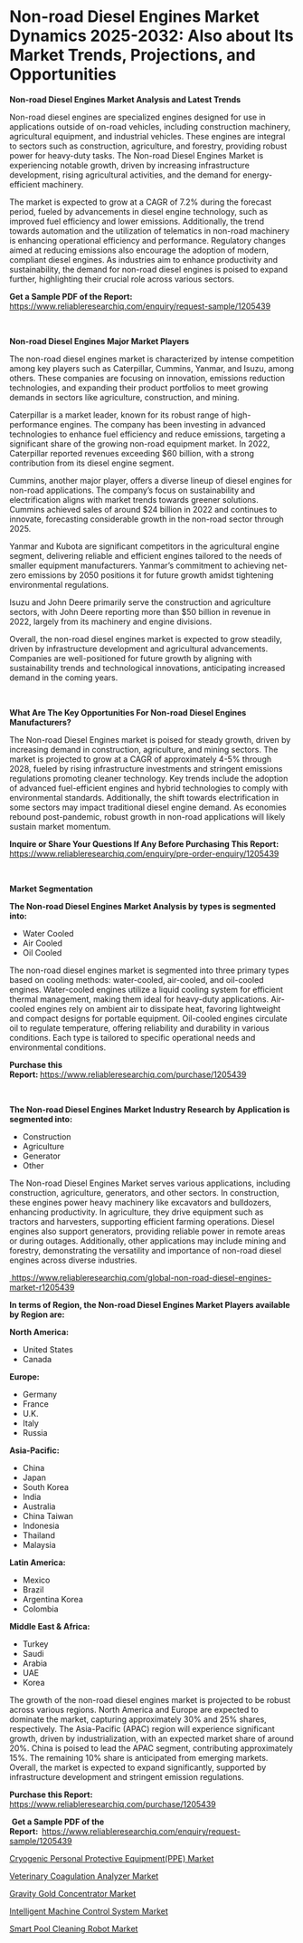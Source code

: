 <p><h1>Non-road Diesel Engines Market Dynamics 2025-2032: Also about Its Market Trends, Projections, and Opportunities</h1></p><p><strong>Non-road Diesel Engines Market Analysis and Latest Trends</strong></p>
<p><p>Non-road diesel engines are specialized engines designed for use in applications outside of on-road vehicles, including construction machinery, agricultural equipment, and industrial vehicles. These engines are integral to sectors such as construction, agriculture, and forestry, providing robust power for heavy-duty tasks. The Non-road Diesel Engines Market is experiencing notable growth, driven by increasing infrastructure development, rising agricultural activities, and the demand for energy-efficient machinery.</p><p>The market is expected to grow at a CAGR of 7.2% during the forecast period, fueled by advancements in diesel engine technology, such as improved fuel efficiency and lower emissions. Additionally, the trend towards automation and the utilization of telematics in non-road machinery is enhancing operational efficiency and performance. Regulatory changes aimed at reducing emissions also encourage the adoption of modern, compliant diesel engines. As industries aim to enhance productivity and sustainability, the demand for non-road diesel engines is poised to expand further, highlighting their crucial role across various sectors.</p></p>
<p><strong>Get a Sample PDF of the Report:&nbsp;</strong> <a href="https://www.reliableresearchiq.com/enquiry/request-sample/1205439?utm_campaign=1896&utm_medium=2&utm_source=Github&utm_content=ia&utm_term=26032025&utm_id=non-road-diesel-engines">https://www.reliableresearchiq.com/enquiry/request-sample/1205439</a></p>
<p>&nbsp;</p>
<p><strong>Non-road Diesel Engines Major Market Players</strong></p>
<p><p>The non-road diesel engines market is characterized by intense competition among key players such as Caterpillar, Cummins, Yanmar, and Isuzu, among others. These companies are focusing on innovation, emissions reduction technologies, and expanding their product portfolios to meet growing demands in sectors like agriculture, construction, and mining.</p><p>Caterpillar is a market leader, known for its robust range of high-performance engines. The company has been investing in advanced technologies to enhance fuel efficiency and reduce emissions, targeting a significant share of the growing non-road equipment market. In 2022, Caterpillar reported revenues exceeding $60 billion, with a strong contribution from its diesel engine segment.</p><p>Cummins, another major player, offers a diverse lineup of diesel engines for non-road applications. The company’s focus on sustainability and electrification aligns with market trends towards greener solutions. Cummins achieved sales of around $24 billion in 2022 and continues to innovate, forecasting considerable growth in the non-road sector through 2025.</p><p>Yanmar and Kubota are significant competitors in the agricultural engine segment, delivering reliable and efficient engines tailored to the needs of smaller equipment manufacturers. Yanmar’s commitment to achieving net-zero emissions by 2050 positions it for future growth amidst tightening environmental regulations.</p><p>Isuzu and John Deere primarily serve the construction and agriculture sectors, with John Deere reporting more than $50 billion in revenue in 2022, largely from its machinery and engine divisions. </p><p>Overall, the non-road diesel engines market is expected to grow steadily, driven by infrastructure development and agricultural advancements. Companies are well-positioned for future growth by aligning with sustainability trends and technological innovations, anticipating increased demand in the coming years.</p></p>
<p>&nbsp;</p>
<p><strong>What Are The Key Opportunities For Non-road Diesel Engines Manufacturers?</strong></p>
<p><p>The Non-road Diesel Engines market is poised for steady growth, driven by increasing demand in construction, agriculture, and mining sectors. The market is projected to grow at a CAGR of approximately 4-5% through 2028, fueled by rising infrastructure investments and stringent emissions regulations promoting cleaner technology. Key trends include the adoption of advanced fuel-efficient engines and hybrid technologies to comply with environmental standards. Additionally, the shift towards electrification in some sectors may impact traditional diesel engine demand. As economies rebound post-pandemic, robust growth in non-road applications will likely sustain market momentum.</p></p>
<p><strong>Inquire or Share Your Questions If Any Before Purchasing This Report:</strong> <a href="https://www.reliableresearchiq.com/enquiry/pre-order-enquiry/1205439?utm_campaign=1896&utm_medium=2&utm_source=Github&utm_content=ia&utm_term=26032025&utm_id=non-road-diesel-engines">https://www.reliableresearchiq.com/enquiry/pre-order-enquiry/1205439</a></p>
<p>&nbsp;</p>
<p><strong>Market Segmentation</strong></p>
<p><strong>The Non-road Diesel Engines Market Analysis by types is segmented into:</strong></p>
<p><ul><li>Water Cooled</li><li>Air Cooled</li><li>Oil Cooled</li></ul></p>
<p><p>The non-road diesel engines market is segmented into three primary types based on cooling methods: water-cooled, air-cooled, and oil-cooled engines. Water-cooled engines utilize a liquid cooling system for efficient thermal management, making them ideal for heavy-duty applications. Air-cooled engines rely on ambient air to dissipate heat, favoring lightweight and compact designs for portable equipment. Oil-cooled engines circulate oil to regulate temperature, offering reliability and durability in various conditions. Each type is tailored to specific operational needs and environmental conditions.</p></p>
<p><strong>Purchase this Report:&nbsp;</strong><a href="https://www.reliableresearchiq.com/purchase/1205439?utm_campaign=1896&utm_medium=2&utm_source=Github&utm_content=ia&utm_term=26032025&utm_id=non-road-diesel-engines">https://www.reliableresearchiq.com/purchase/1205439</a></p>
<p>&nbsp;</p>
<p><strong>The Non-road Diesel Engines Market Industry Research by Application is segmented into:</strong></p>
<p><ul><li>Construction</li><li>Agriculture</li><li>Generator</li><li>Other</li></ul></p>
<p><p>The Non-road Diesel Engines Market serves various applications, including construction, agriculture, generators, and other sectors. In construction, these engines power heavy machinery like excavators and bulldozers, enhancing productivity. In agriculture, they drive equipment such as tractors and harvesters, supporting efficient farming operations. Diesel engines also support generators, providing reliable power in remote areas or during outages. Additionally, other applications may include mining and forestry, demonstrating the versatility and importance of non-road diesel engines across diverse industries.</p></p>
<p><a href="https://www.reliableresearchiq.com/global-non-road-diesel-engines-market-r1205439?utm_campaign=1896&utm_medium=2&utm_source=Github&utm_content=ia&utm_term=26032025&utm_id=non-road-diesel-engines">&nbsp;https://www.reliableresearchiq.com/global-non-road-diesel-engines-market-r1205439</a></p>
<p><strong>In terms of Region, the Non-road Diesel Engines Market Players available by Region are:</strong></p>
<p>
    <p> <strong> North America: </strong>
        <ul>
            <li>United States</li>
            <li>Canada</li>
        </ul>
        </p> 
    <p> <strong> Europe: </strong>
        <ul>
            <li>Germany</li>
            <li>France</li>
            <li>U.K.</li>
            <li>Italy</li>
            <li>Russia</li>
        </ul>
        </p> 
    <p> <strong> Asia-Pacific: </strong>
        <ul>
            <li>China</li>
            <li>Japan</li>
            <li>South Korea</li>
            <li>India</li>
            <li>Australia</li>
            <li>China Taiwan</li>
            <li>Indonesia</li>
            <li>Thailand</li>
            <li>Malaysia</li>
        </ul>
        </p> 
    <p> <strong> Latin America: </strong>
        <ul>
            <li>Mexico</li>
            <li>Brazil</li>
            <li>Argentina Korea</li>
            <li>Colombia</li>
        </ul>
        </p> 
    <p> <strong> Middle East & Africa: </strong>
        <ul>
            <li>Turkey</li>
            <li>Saudi</li>
            <li>Arabia</li>
            <li>UAE</li>
            <li>Korea</li>
        </ul>
    </p>
    </p>
<p><p>The growth of the non-road diesel engines market is projected to be robust across various regions. North America and Europe are expected to dominate the market, capturing approximately 30% and 25% shares, respectively. The Asia-Pacific (APAC) region will experience significant growth, driven by industrialization, with an expected market share of around 20%. China is poised to lead the APAC segment, contributing approximately 15%. The remaining 10% share is anticipated from emerging markets. Overall, the market is expected to expand significantly, supported by infrastructure development and stringent emission regulations.</p></p>
<p><strong>Purchase this Report: </strong><a href="https://www.reliableresearchiq.com/purchase/1205439?utm_campaign=1896&utm_medium=2&utm_source=Github&utm_content=ia&utm_term=26032025&utm_id=non-road-diesel-engines">https://www.reliableresearchiq.com/purchase/1205439</a></p>
<p>&nbsp;<strong>Get a Sample PDF of the Report:&nbsp;&nbsp;</strong><a href="https://www.reliableresearchiq.com/enquiry/request-sample/1205439?utm_campaign=1896&utm_medium=2&utm_source=Github&utm_content=ia&utm_term=26032025&utm_id=non-road-diesel-engines">https://www.reliableresearchiq.com/enquiry/request-sample/1205439</a></p>
<p><strong></strong></p>
<p><p><a href="https://github.com/abbasgwiltke/Market-Research-Report-List-1/blob/main/cryogenic-personal-protective-equipmentppe-market.md?utm_campaign=1896&utm_medium=2&utm_source=Github&utm_content=ia&utm_term=26032025&utm_id=non-road-diesel-engines">Cryogenic Personal Protective Equipment(PPE) Market</a></p><p><a href="https://www.linkedin.com/pulse/current-size-growth-projection-veterinary-coagulation-analyzer-und2e?utm_campaign=1896&utm_medium=2&utm_source=Github&utm_content=ia&utm_term=26032025&utm_id=non-road-diesel-engines">Veterinary Coagulation Analyzer Market</a></p><p><a href="https://www.linkedin.com/pulse/key-trends-revenue-potential-global-gravity-gold-concentrator-igoee?utm_campaign=1896&utm_medium=2&utm_source=Github&utm_content=ia&utm_term=26032025&utm_id=non-road-diesel-engines">Gravity Gold Concentrator Market</a></p><p><a href="https://github.com/artussavasrv/Market-Research-Report-List-1/blob/main/intelligent-machine-control-system-market.md?utm_campaign=1896&utm_medium=2&utm_source=Github&utm_content=ia&utm_term=26032025&utm_id=non-road-diesel-engines">Intelligent Machine Control System Market</a></p><p><a href="https://www.linkedin.com/pulse/comprehensive-overview-smart-pool-cleaning-robot-market-2025-2032-88tie?utm_campaign=1896&utm_medium=2&utm_source=Github&utm_content=ia&utm_term=26032025&utm_id=non-road-diesel-engines">Smart Pool Cleaning Robot Market</a></p></p>